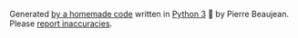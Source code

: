 Generated [by a homemade code](https://github.com/pierre-24/pierrebeaujean.net) written in [Python 3](https://www.python.org/) 🐍 by Pierre Beaujean.
Please [report inaccuracies](https://github.com/pierre-24/pierrebeaujean.net/issues).